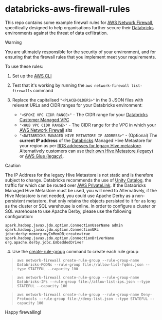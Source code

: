 # databricks-aws-firewall-rules

This repo contains some example firewall rules for [AWS Network Firewall](https://aws.amazon.com/network-firewall/), specifically designed to help organisations further secure their [Databricks](https://databricks.com/) environments against the threat of data exfiltration. 

> [!WARNING]
> You are ultimately responsible for the security of your environment, and for ensuring that the firewall rules that you implement meet your requirements. 

To use these rules:

1) Set up the [AWS CLI](https://docs.aws.amazon.com/cli/)
2) Test that it's working by running the ```aws network-firewall list-firewalls``` command
3) Replace the capitalised ```"<PLACEHOLDERS>"``` in the 3 JSON files with relevant URLs and CIDR ranges for your Databricks environment:
  
    * ```"<SPOKE VPC CIDR RANGE>"``` - The CIDR range for your [Databricks](https://databricks.com/) [Customer Managed VPC](https://docs.databricks.com/administration-guide/cloud-configurations/aws/customer-managed-vpc.html)
    * ```"<HUB VPC CIDR RANGE>"``` - The CIDR range for the VPC in which your [AWS Network Firewall](https://aws.amazon.com/network-firewall/) sits
    * ```"<DATABRICKS MANAGED HIVE METASTORE IP ADDRESS>"``` - (Optional) The **current IP address** of the [Databricks](https://databricks.com/) Managed Hive Metastore for your region as per [RDS addresses for legacy Hive metastore](https://docs.databricks.com/en/resources/supported-regions.html#rds-addresses-for-legacy-hive-metastore). Alternatively customers can use [their own Hive Metastore (legacy)](https://docs.databricks.com/data/metastores/external-hive-metastore.html) or [AWS Glue (legacy)](https://docs.databricks.com/data/metastores/aws-glue-metastore.html).
  
> [!CAUTION]
> The IP Address for the legacy Hive Metastore is not static and is therefore subject to change. Databricks recommends the use of [Unity Catalog](https://docs.databricks.com/en/data-governance/unity-catalog/index.html), the traffic for which can be routed over [AWS PrivateLink](https://docs.databricks.com/en/security/network/classic/privatelink.html). If the Databricks Managed Hive Metastore must be used, you will need to
>  Alternatively, if the Hive Metastore is not needed, you could use Apache Derby as a non-persistent metastore, that only retains the objects persisted to it for as long as the cluster or SQL warehouse is online. In order to configure a cluster or SQL warehouse to use Apache Derby, please use the following configuration:

```
spark.hadoop.javax.jdo.option.ConnectionUserName admin
spark.hadoop.javax.jdo.option.ConnectionURL jdbc:derby:memory:myInMemDB;create=true
spark.hadoop.javax.jdo.option.ConnectionDriverName org.apache.derby.jdbc.EmbeddedDriver
```

4) Use the [create-rule-group](https://docs.aws.amazon.com/cli/latest/reference/network-firewall/create-rule-group.html) command to create each rule group:

  > ```aws network-firewall create-rule-group --rule-group-name Databricks-FQDNs --rule-group file://allow-list-fqdns.json --type STATEFUL --capacity 100```

  > ```aws network-firewall create-rule-group --rule-group-name Databricks-IPs --rule-group file://allow-list-ips.json --type STATEFUL --capacity 100```

  > ```aws network-firewall create-rule-group --rule-group-name Deny-Protocols --rule-group file://deny-list.json --type STATEFUL --capacity 100```

Happy firewalling!

